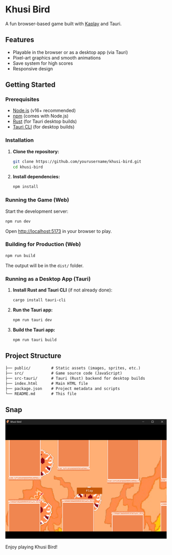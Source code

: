 # Khusi Bird

A fun browser-based game built with [Kaplay](https://github.com/replit/kaplay) and Tauri.

## Features

- Playable in the browser or as a desktop app (via Tauri)
- Pixel-art graphics and smooth animations
- Save system for high scores
- Responsive design

## Getting Started

### Prerequisites

- [Node.js](https://nodejs.org/) (v16+ recommended)
- [npm](https://www.npmjs.com/) (comes with Node.js)
- [Rust](https://www.rust-lang.org/tools/install) (for Tauri desktop builds)
- [Tauri CLI](https://tauri.app/v1/guides/getting-started/prerequisites/) (for desktop builds)

### Installation

1. **Clone the repository:**
   ```sh
   git clone https://github.com/yourusername/khusi-bird.git
   cd khusi-bird
   ```

2. **Install dependencies:**
   ```sh
   npm install
   ```

### Running the Game (Web)

Start the development server:

```sh
npm run dev
```

Open [http://localhost:5173](http://localhost:5173) in your browser to play.

### Building for Production (Web)

```sh
npm run build
```
The output will be in the `dist/` folder.

### Running as a Desktop App (Tauri)

1. **Install Rust and Tauri CLI** (if not already done):
   ```sh
   cargo install tauri-cli
   ```

2. **Run the Tauri app:**
   ```sh
   npm run tauri dev
   ```

3. **Build the Tauri app:**
   ```sh
   npm run tauri build
   ```

## Project Structure

```
├── public/         # Static assets (images, sprites, etc.)
├── src/            # Game source code (JavaScript)
├── src-tauri/      # Tauri (Rust) backend for desktop builds
├── index.html      # Main HTML file
├── package.json    # Project metadata and scripts
└── README.md       # This file
```

## Snap

![Khusi Bird Gameplay](public/Snippet.png)

Enjoy playing Khusi Bird!